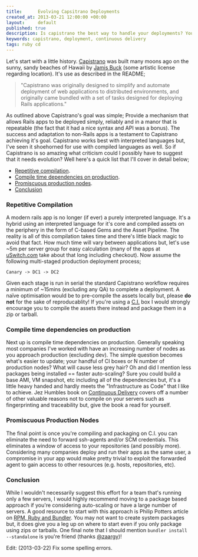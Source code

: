 ```yaml
---
title:      Evolving Capsitrano Deployments
created_at: 2013-03-21 12:00:00 +00:00
layout:     default
published: true
description: Is capistrano the best way to handle your deployments? You may want to consider an alternative approach for modern rails apps.
keywords: capistrano, deployment, continuous delivery
tags: ruby cd
---
```


Let's start with a little history. [Capistrano](https://github.com/capistrano/capistrano) was built many moons ago on the sunny, sandy beaches of Hawaii by [Jamis Buck](http://weblog.jamisbuck.org/) (some artistic license regarding location). It's use as described in the README;

<blockquote>
"Capistrano was originally designed to simplify and automate deployment of web applications to distributed environments, and originally came bundled with a set of tasks designed for deploying Rails applications."

</blockquote>
As outlined above Capistrano's goal was simple; Provide a mechanism that allows Rails apps to be deployed simply, reliably and in a manor that is repeatable (the fact that it had a nice syntax and API was a bonus). The success and adaptation to non-Rails apps is a testament to Capistrano achieving it's goal. Capistrano works best with interpreted languages but, I've seen it shoehorned for use with compiled languages as well. So if Capistrano is so amazing what criticism could I possibly have to suggest that it needs evolution? Well here's a quick list that I'll cover in detail below;

-   [Repetitive compilation](#repetitive_compilation).
-   [Compile time dependencies on production](#compile_dependencies_on_prod).
-   [Promiscuous production nodes](#promiscuous_prod).
-   [Conclusion](#conclusion)

### Repetitive Compilation

A modern rails app is no longer (if ever) a purely interpreted language. It's a hybrid using an interpreted language for it's core and compiled assets on the periphery in the form of C-based Gems and the Asset Pipeline. The reality is all of this compilation takes time and there's little black magic to avoid that fact. How much time will vary between applications but, let's use ~5m per server group for easy calculation (many of the apps at [uSwitch.com](http://www.uswitch.com/) take about that long including checkout). Now assume the following multi-staged production deployment process;

`Canary -> DC1 -> DC2`

Given each stage is run in serial the standard Capistrano workflow requires a minimum of ~15mins (excluding any QA) to complete a deployment. A na&iuml;ve optimisation would be to pre-compile the assets locally but, please **do not** for the sake of reproducablity! If you're using a [C.I.](http://www.martinfowler.com/articles/continuousIntegration.html) box I would strongly encourage you to compile the assets there instead and package them in a zip or tarball.

### Compile time dependencies on production

Next up is compile time dependencies on production. Generally speaking most companies I've worked with have an increasing number of nodes as you approach production (excluding dev). The simple question becomes what's easier to update; your handful of CI boxes or N number of production nodes? What will cause less grey hair? Oh and did I mention less packages being installed == faster auto-scaling? Sure you could build a base AMI, VM snapshot, etc including all of the dependencies but, it's a little heavy handed and hardly meets the "Infrastructure as Code" that I like to achieve. Jez Humbles book on [Continuous Delivery](http://continuousdelivery.com/) covers off a number of other valuable reasons not to compile on your servers such as fingerprinting and traceability but, give the book a read for yourself.

### Promiscuous Production Nodes

The final point is once you're compiling and packaging on C.I. you can eliminate the need to forward ssh-agents and/or SCM credentials. This eliminates a window of access to your repositories (and possibly more). Considering many companies deploy and run their apps as the same user, a compromise in your app would make pretty trivial to exploit the forwarded agent to gain access to other resources (e.g. hosts, repositories, etc).

### Conclusion

While I wouldn't necessarily suggest this effort for a team that's running only a few servers, I would highly recommend moving to a package based approach if you're considering auto-scaling or have a large number of servers. A good resource to start with this approach is Philip Potters article on [RPM, Ruby and Bundler](http://rhebus.posterous.com/rpm-ruby-and-bundler). You may not want to create system packages but, it does give you a leg up on where to start even if you only package using zips or tarballs. One final note that I should mention `bundler install --standalone` is you're friend (thanks [@zaargy](https://twitter.com/zaargy))!

Edit: (2013-03-22) Fix some spelling errors.
